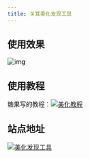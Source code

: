 ```yaml
---
title: 关耳美化发现工具
---
```


## 使用效果

![img](https://gitee.com/ifwlzs/img/raw/master/img/6831B49B91EA7B8D912FE2377BF8F3FC.jpg)

## 使用教程

糖果写的教程：[![美化教程](https://img.shields.io/badge/教程-美化发现-46954A)](/yuedu/教程.html#美化版关耳工具简单使用)

## 站点地址

[![美化发现工具](https://img.shields.io/badge/工具-美化发现-015DA0)](https://oli-fa.github.io/YueDuBackup/tool)

